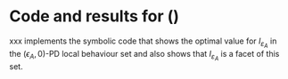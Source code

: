 # Code and results for ()

xxx implements the symbolic code that shows the optimal value for $I_{\varepsilon}_{A}$ in the $(\epsilon_A,0)$-PD local behaviour set and also shows that $I_{\varepsilon}_{A}$ is a facet of this set.
